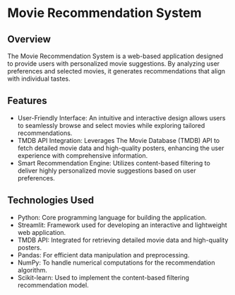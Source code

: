 # Movie Recommendation System

## Overview
The Movie Recommendation System is a web-based application designed to provide users with personalized movie suggestions. By analyzing user preferences and selected movies, it generates recommendations that align with individual tastes.

## Features
- User-Friendly Interface: An intuitive and interactive design allows users to seamlessly browse and select movies while exploring tailored recommendations.
- TMDB API Integration: Leverages The Movie Database (TMDB) API to fetch detailed movie data and high-quality posters, enhancing the user experience with comprehensive information.
- Smart Recommendation Engine: Utilizes content-based filtering to deliver highly personalized movie suggestions based on user preferences.

## Technologies Used
- Python: Core programming language for building the application.
- Streamlit: Framework used for developing an interactive and lightweight web application.
- TMDB API: Integrated for retrieving detailed movie data and high-quality posters.
- Pandas: For efficient data manipulation and preprocessing.
- NumPy: To handle numerical computations for the recommendation algorithm.
- Scikit-learn: Used to implement the content-based filtering recommendation model.

